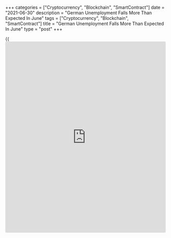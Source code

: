 +++
categories = ["Cryptocurrency", "Blockchain", "SmartContract"]
date = "2021-06-30"
description = "German Unemployment Falls More Than Expected In June"
tags = ["Cryptocurrency", "Blockchain", "SmartContract"]
title = "German Unemployment Falls More Than Expected In June"
type = "post"
+++

{{<iframe id="large-banner" src="https://www.bounty.group/#slide=28.0" width="100%" height="600" scrolling="no" style="border: 0px solid rgb(216, 221, 230); border-radius: 3px;">}}

Germany's unemployment decreased more than expected in June, data from
the Federal Labor Agency revealed on Wednesday.

The number of people out of work declined 38,000 in June from the
previous month, much bigger than the expected fall of 20,000.

The unemployment rate remained unchanged at 5.9 percent in June, in line
with expectations.

Elsewhere, the labor force survey published by Destatis showed that the
unemployment rate dropped marginally to an adjusted 3.7 percent in May
from 3.8 percent in April.  
  
On an unadjusted basis, there were 1.56 million people unemployed in
May, down 54,000 from the previous year. The jobless rate stood at 3.6
percent versus 3.9 percent a month ago.

The seasonally adjusted number of persons in employment rose slightly by
25,000, or +0.1 percent in May compared with the previous month.
However, the number of persons in employment was still markedly below
the pre-crisis level.

For comments and feedback [contact](https://www.playgroundfx.com/contact/): editorial@rtt[news](https://www.letsplayfx.com/blog/forex-news-website/).com

[Economic News][1]

 **What parts of the world are seeing the best (and worst) economic
performances lately? Click[here][2] to check out our [Econ Scorecard][2]
and find out! See up-to-the-moment [ranking](https://www.playgroundfx.com/blog/crypto-exchange-ranking/)s for the best and worst
performers in [GDP][3], [unemployment rate][4], [inflation][5] and much
more.**

   1. www.rtt[news](https://www.letsplayfx.com/blog/forex-news-website/).com/Content/EconomicNews.aspx
   2. www.rtt[news](https://www.letsplayfx.com/blog/forex-news-website/).com/economic-scorecard/world-rank/unemployment-rate/highest-performance.aspx
   3. www.rtt[news](https://www.letsplayfx.com/blog/forex-news-website/).com/economic-scorecard/world-rank/GDP/highest-performance.aspx
   4. www.rtt[news](https://www.letsplayfx.com/blog/forex-news-website/).com/economic-scorecard/world-rank/unemployment-rate/lowest-performance.aspx
   5. www.rtt[news](https://www.letsplayfx.com/blog/forex-news-website/).com/economic-scorecard/world-rank/CPI/highest-performance.aspx